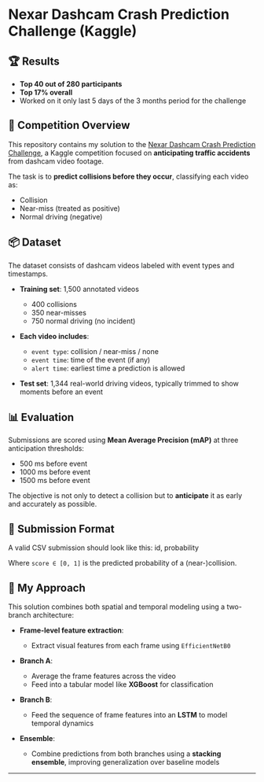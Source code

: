 # Nexar Dashcam Crash Prediction Challenge (Kaggle)
## 🏆 Results

- **Top 40 out of 280 participants**
- **Top 17% overall**
- Worked on it only last 5 days of the 3 months period for the challenge
  
## 🏁 Competition Overview

This repository contains my solution to the [Nexar Dashcam Crash Prediction Challenge](https://www.kaggle.com/competitions/nexar-collision-prediction/overview), a Kaggle competition focused on **anticipating traffic accidents** from dashcam video footage.

The task is to **predict collisions before they occur**, classifying each video as:

- Collision
- Near-miss (treated as positive)
- Normal driving (negative)

## 📦 Dataset

The dataset consists of dashcam videos labeled with event types and timestamps.

- **Training set**: 1,500 annotated videos  
  - 400 collisions  
  - 350 near-misses  
  - 750 normal driving (no incident)  
- **Each video includes**:
  - `event type`: collision / near-miss / none
  - `event time`: time of the event (if any)
  - `alert time`: earliest time a prediction is allowed

- **Test set**: 1,344 real-world driving videos, typically trimmed to show moments before an event

## 📊 Evaluation

Submissions are scored using **Mean Average Precision (mAP)** at three anticipation thresholds:

- 500 ms before event
- 1000 ms before event
- 1500 ms before event

The objective is not only to detect a collision but to **anticipate** it as early and accurately as possible.

## 📁 Submission Format

A valid CSV submission should look like this: id, probability

Where `score ∈ [0, 1]` is the predicted probability of a (near-)collision.

## 🔧 My Approach

This solution combines both spatial and temporal modeling using a two-branch architecture:

- **Frame-level feature extraction**:
  - Extract visual features from each frame using `EfficientNetB0`

- **Branch A**:
  - Average the frame features across the video
  - Feed into a tabular model like **XGBoost** for classification

- **Branch B**:
  - Feed the sequence of frame features into an **LSTM** to model temporal dynamics

- **Ensemble**:
  - Combine predictions from both branches using a **stacking ensemble**, improving generalization over baseline models



---



